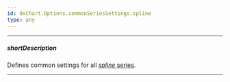 ```yaml
---
id: dxChart.Options.commonSeriesSettings.spline
type: any
---
```

---
##### shortDescription
Defines common settings for all [*spline* series](/api-reference/20%20Data%20Visualization%20Widgets/dxChart/5%20Series%20Types/SplineSeries '/Documentation/ApiReference/UI_Components/dxChart/Series_Types/SplineSeries/').

---
